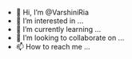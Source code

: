- 👋 Hi, I’m @VarshiniRia
- 👀 I’m interested in ...
- 🌱 I’m currently learning ...
- 💞️ I’m looking to collaborate on ...
- 📫 How to reach me ...

<!---
VarshiniRia/VarshiniRia is a ✨ special ✨ repository because its `README.md` (this file) appears on your GitHub profile.
You can click the Preview link to take a look at your changes.
--->
